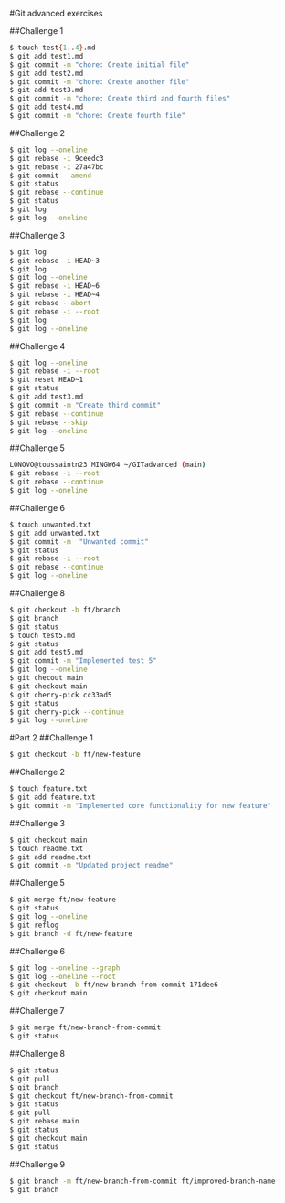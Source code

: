 #Git advanced exercises

##Challenge 1

```bash
$ touch test{1..4}.md
$ git add test1.md
$ git commit -m "chore: Create initial file"
$ git add test2.md
$ git commit -m "chore: Create another file"
$ git add test3.md
$ git commit -m "chore: Create third and fourth files"
$ git add test4.md
$ git commit -m "chore: Create fourth file"
```
##Challenge 2

```bash
$ git log --oneline
$ git rebase -i 9ceedc3
$ git rebase -i 27a47bc
$ git commit --amend
$ git status
$ git rebase --continue
$ git status
$ git log
$ git log --oneline
```

##Challenge 3

```bash
$ git log
$ git rebase -i HEAD~3
$ git log
$ git log --oneline
$ git rebase -i HEAD~6
$ git rebase -i HEAD~4
$ git rebase --abort
$ git rebase -i --root
$ git log
$ git log --oneline
```

##Challenge 4
```bash
$ git log --oneline
$ git rebase -i --root
$ git reset HEAD~1
$ git status
$ git add test3.md 
$ git commit -m "Create third commit"
$ git rebase --continue
$ git rebase --skip
$ git log --oneline
```

##Challenge 5
```bash
LONOVO@toussaintn23 MINGW64 ~/GITadvanced (main)
$ git rebase -i --root
$ git rebase --continue
$ git log --oneline
```
##Challenge 6
```bash
$ touch unwanted.txt
$ git add unwanted.txt 
$ git commit -m  "Unwanted commit"
$ git status
$ git rebase -i --root
$ git rebase --continue
$ git log --oneline
```

##Challenge 8
```bash
$ git checkout -b ft/branch
$ git branch
$ git status
$ touch test5.md
$ git status
$ git add test5.md 
$ git commit -m "Implemented test 5"
$ git log --oneline
$ git checout main
$ git checkout main
$ git cherry-pick cc33ad5
$ git status
$ git cherry-pick --continue
$ git log --oneline
```

#Part 2
##Challenge 1
```bash
$ git checkout -b ft/new-feature
```
##Challenge 2
```bash
$ touch feature.txt
$ git add feature.txt 
$ git commit -m "Implemented core functionality for new feature"
```
##Challenge 3
```bash
$ git checkout main
$ touch readme.txt
$ git add readme.txt
$ git commit -m "Updated project readme"
```
##Challenge 5
```bash
$ git merge ft/new-feature
$ git status
$ git log --oneline
$ git reflog
$ git branch -d ft/new-feature
```
##Challenge 6
```bash
$ git log --oneline --graph
$ git log --oneline --root
$ git checkout -b ft/new-branch-from-commit 171dee6
$ git checkout main
```

##Challenge 7
```bash
$ git merge ft/new-branch-from-commit
$ git status
```

##Challenge 8
```bash
$ git status
$ git pull
$ git branch
$ git checkout ft/new-branch-from-commit 
$ git status
$ git pull
$ git rebase main
$ git status
$ git checkout main
$ git status
```
##Challenge 9
```bash
$ git branch -m ft/new-branch-from-commit ft/improved-branch-name
$ git branch
```